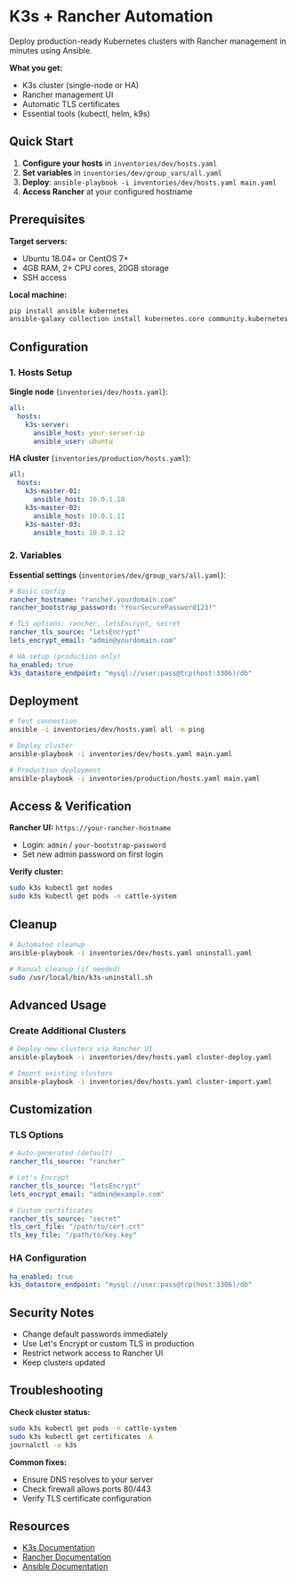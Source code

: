 # K3s + Rancher Automation

Deploy production-ready Kubernetes clusters with Rancher management in minutes using Ansible.

**What you get:**
- K3s cluster (single-node or HA)
- Rancher management UI
- Automatic TLS certificates
- Essential tools (kubectl, helm, k9s)

## Quick Start

1. **Configure your hosts** in `inventories/dev/hosts.yaml`
2. **Set variables** in `inventories/dev/group_vars/all.yaml`
3. **Deploy**: `ansible-playbook -i inventories/dev/hosts.yaml main.yaml`
4. **Access Rancher** at your configured hostname

## Prerequisites

**Target servers:**
- Ubuntu 18.04+ or CentOS 7+
- 4GB RAM, 2+ CPU cores, 20GB storage
- SSH access

**Local machine:**
```bash
pip install ansible kubernetes
ansible-galaxy collection install kubernetes.core community.kubernetes
```

## Configuration

### 1. Hosts Setup

**Single node** (`inventories/dev/hosts.yaml`):
```yaml
all:
  hosts:
    k3s-server:
      ansible_host: your-server-ip
      ansible_user: ubuntu
```

**HA cluster** (`inventories/production/hosts.yaml`):
```yaml
all:
  hosts:
    k3s-master-01:
      ansible_host: 10.0.1.10
    k3s-master-02:
      ansible_host: 10.0.1.11
    k3s-master-03:
      ansible_host: 10.0.1.12
```

### 2. Variables

**Essential settings** (`inventories/dev/group_vars/all.yaml`):
```yaml
# Basic config
rancher_hostname: "rancher.yourdomain.com"
rancher_bootstrap_password: "YourSecurePassword123!"

# TLS options: rancher, letsEncrypt, secret
rancher_tls_source: "letsEncrypt"
lets_encrypt_email: "admin@yourdomain.com"

# HA setup (production only)
ha_enabled: true
k3s_datastore_endpoint: "mysql://user:pass@tcp(host:3306)/db"
```

## Deployment

```bash
# Test connection
ansible -i inventories/dev/hosts.yaml all -m ping

# Deploy cluster
ansible-playbook -i inventories/dev/hosts.yaml main.yaml

# Production deployment
ansible-playbook -i inventories/production/hosts.yaml main.yaml
```

## Access & Verification

**Rancher UI:** `https://your-rancher-hostname`
- Login: `admin` / `your-bootstrap-password`
- Set new admin password on first login

**Verify cluster:**
```bash
sudo k3s kubectl get nodes
sudo k3s kubectl get pods -n cattle-system
```

## Cleanup

```bash
# Automated cleanup
ansible-playbook -i inventories/dev/hosts.yaml uninstall.yaml

# Manual cleanup (if needed)
sudo /usr/local/bin/k3s-uninstall.sh
```

## Advanced Usage

### Create Additional Clusters
```bash
# Deploy new clusters via Rancher UI
ansible-playbook -i inventories/dev/hosts.yaml cluster-deploy.yaml

# Import existing clusters
ansible-playbook -i inventories/dev/hosts.yaml cluster-import.yaml
```

## Customization

### TLS Options
```yaml
# Auto-generated (default)
rancher_tls_source: "rancher"

# Let's Encrypt
rancher_tls_source: "letsEncrypt"
lets_encrypt_email: "admin@example.com"

# Custom certificates
rancher_tls_source: "secret"
tls_cert_file: "/path/to/cert.crt"
tls_key_file: "/path/to/key.key"
```

### HA Configuration
```yaml
ha_enabled: true
k3s_datastore_endpoint: "mysql://user:pass@tcp(host:3306)/db"
```

## Security Notes

- Change default passwords immediately
- Use Let's Encrypt or custom TLS in production
- Restrict network access to Rancher UI
- Keep clusters updated

## Troubleshooting

**Check cluster status:**
```bash
sudo k3s kubectl get pods -n cattle-system
sudo k3s kubectl get certificates -A
journalctl -u k3s
```

**Common fixes:**
- Ensure DNS resolves to your server
- Check firewall allows ports 80/443
- Verify TLS certificate configuration

## Resources

- [K3s Documentation](https://docs.k3s.io/)
- [Rancher Documentation](https://rancher.com/docs/)
- [Ansible Documentation](https://docs.ansible.com/)